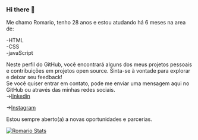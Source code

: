 ### Hi there 📝




Me chamo Romario, tenho 28 anos e estou atudando há 6 meses na area de:

-HTML
<br>
-CSS
<br>
-javaScript

Neste perfil do GitHub, você encontrará alguns dos meus projetos pessoais e contribuições em projetos open source. Sinta-se à vontade para explorar e deixar seu feedback!
<br>
Se você quiser entrar em contato, pode me enviar uma mensagem aqui no GitHub ou através das minhas redes sociais.
<br>
-><a href="https://www.linkedin.com/in/romario-haylton-755073160/">linkedin<a>
  
 -><a href="https://www.instagram.com/romerbarber/">Instagram<a>
  
Estou sempre aberto(a) a novas oportunidades e parcerias.
  
  [![Romario Stats](https://github-readme-stats.vercel.app/api?username=Romario2023)](https://github.com/anuraghazra/github-readme-stats)
 
